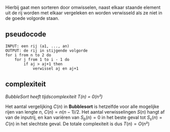 Hierbij gaat men sorteren door omwisselen, naast elkaar staande element uit de rij worden met elkaar vergeleken en worden verwisseld als ze niet in de goede volgorde staan. 

## pseudocode

```
INPUT: een rij (a1, ..., an)
OUTPUT: de rij in stijgende volgorde
for i from n to 2 do
	for j from 1 to i - 1 do 
		if aj > aj+1 then 
			verwissel aj en aj+1
```


## complexiteit

_BubbleSort heeft tijdscomplexiteit T(n) = 0(n²)_

Het aantal vergelijking $C(n)$ in **Bubblesort** is hetzelfde voor alle mogelijke rijen van lengte $n$, 
$C(n) = n(n-1)/2$. Het aantal verwisselingen $S(n)$ hangt af van de inputrij, en kan variëren van $S_{b}(n) = 0$ in het beste geval tot $S_{s}(n) = C(n)$ in het slechtste geval. De totale complexiteit is dus $T(n) = O(n²)$ 
